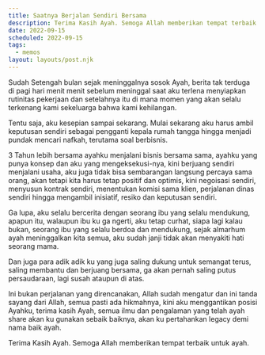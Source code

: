 ```yaml
---
title: Saatnya Berjalan Sendiri Bersama
description: Terima Kasih Ayah. Semoga Allah memberikan tempat terbaik untuk ayah.
date: 2022-09-15
scheduled: 2022-09-15
tags:
  - memos
layout: layouts/post.njk
---
```


Sudah Setengah bulan sejak meninggalnya sosok Ayah, berita tak terduga di pagi hari menit menit sebelum meninggal saat aku terlena menyiapkan rutinitas pekerjaan dan setelahnya itu di mana momen yang akan selalu terkenang kami sekeluarga bahwa kami kehilangan.

Tentu saja, aku kesepian sampai sekarang. Mulai sekarang aku harus ambil keputusan sendiri sebagai pengganti kepala rumah tangga hingga menjadi pundak mencari nafkah, terutama soal berbisnis.

3 Tahun lebih bersama ayahku menjalani bisnis bersama sama, ayahku yang punya konsep dan aku yang mengeksekusi-nya, kini berjuang sendiri menjalani usaha, aku juga tidak bisa sembarangan langsung percaya sama orang, akan tetapi kita harus tetap positif dan optimis, kini negoisasi sendiri, menyusun kontrak sendiri, menentukan komisi sama klien, perjalanan dinas sendiri hingga mengambil inisiatif, resiko dan keputusan sendiri.

Ga lupa, aku selalu bercerita dengan seorang ibu yang selalu mendukung, apapun itu, walaupun ibu ku ga ngerti, aku tetap curhat, siapa lagi kalau bukan, seorang ibu yang selalu berdoa dan mendukung, sejak almarhum ayah meninggalkan kita semua, aku sudah janji tidak akan menyakiti hati seorang mama.

Dan juga para adik adik ku yang juga saling dukung untuk semangat terus, saling membantu dan berjuang bersama, ga akan pernah saling putus persaudaraan, lagi susah ataupun di atas.

Ini bukan perjalanan yang direncanakan, Allah sudah mengatur dan ini tanda sayang dari Allah, semua pasti ada hikmahnya, kini aku menggantikan posisi Ayahku, terima kasih Ayah, semua ilmu dan pengalaman yang telah ayah share akan ku gunakan sebaik baiknya, akan ku pertahankan legacy demi nama baik ayah. 

Terima Kasih Ayah. Semoga Allah memberikan tempat terbaik untuk ayah.
